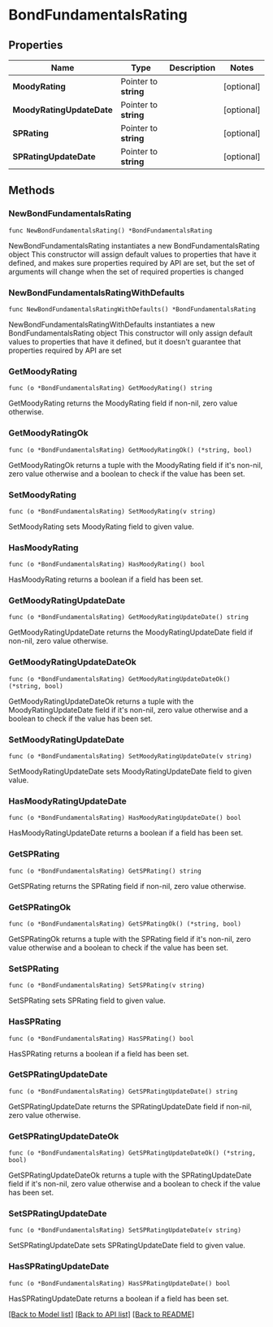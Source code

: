 # BondFundamentalsRating

## Properties

Name | Type | Description | Notes
------------ | ------------- | ------------- | -------------
**MoodyRating** | Pointer to **string** |  | [optional] 
**MoodyRatingUpdateDate** | Pointer to **string** |  | [optional] 
**SPRating** | Pointer to **string** |  | [optional] 
**SPRatingUpdateDate** | Pointer to **string** |  | [optional] 

## Methods

### NewBondFundamentalsRating

`func NewBondFundamentalsRating() *BondFundamentalsRating`

NewBondFundamentalsRating instantiates a new BondFundamentalsRating object
This constructor will assign default values to properties that have it defined,
and makes sure properties required by API are set, but the set of arguments
will change when the set of required properties is changed

### NewBondFundamentalsRatingWithDefaults

`func NewBondFundamentalsRatingWithDefaults() *BondFundamentalsRating`

NewBondFundamentalsRatingWithDefaults instantiates a new BondFundamentalsRating object
This constructor will only assign default values to properties that have it defined,
but it doesn't guarantee that properties required by API are set

### GetMoodyRating

`func (o *BondFundamentalsRating) GetMoodyRating() string`

GetMoodyRating returns the MoodyRating field if non-nil, zero value otherwise.

### GetMoodyRatingOk

`func (o *BondFundamentalsRating) GetMoodyRatingOk() (*string, bool)`

GetMoodyRatingOk returns a tuple with the MoodyRating field if it's non-nil, zero value otherwise
and a boolean to check if the value has been set.

### SetMoodyRating

`func (o *BondFundamentalsRating) SetMoodyRating(v string)`

SetMoodyRating sets MoodyRating field to given value.

### HasMoodyRating

`func (o *BondFundamentalsRating) HasMoodyRating() bool`

HasMoodyRating returns a boolean if a field has been set.

### GetMoodyRatingUpdateDate

`func (o *BondFundamentalsRating) GetMoodyRatingUpdateDate() string`

GetMoodyRatingUpdateDate returns the MoodyRatingUpdateDate field if non-nil, zero value otherwise.

### GetMoodyRatingUpdateDateOk

`func (o *BondFundamentalsRating) GetMoodyRatingUpdateDateOk() (*string, bool)`

GetMoodyRatingUpdateDateOk returns a tuple with the MoodyRatingUpdateDate field if it's non-nil, zero value otherwise
and a boolean to check if the value has been set.

### SetMoodyRatingUpdateDate

`func (o *BondFundamentalsRating) SetMoodyRatingUpdateDate(v string)`

SetMoodyRatingUpdateDate sets MoodyRatingUpdateDate field to given value.

### HasMoodyRatingUpdateDate

`func (o *BondFundamentalsRating) HasMoodyRatingUpdateDate() bool`

HasMoodyRatingUpdateDate returns a boolean if a field has been set.

### GetSPRating

`func (o *BondFundamentalsRating) GetSPRating() string`

GetSPRating returns the SPRating field if non-nil, zero value otherwise.

### GetSPRatingOk

`func (o *BondFundamentalsRating) GetSPRatingOk() (*string, bool)`

GetSPRatingOk returns a tuple with the SPRating field if it's non-nil, zero value otherwise
and a boolean to check if the value has been set.

### SetSPRating

`func (o *BondFundamentalsRating) SetSPRating(v string)`

SetSPRating sets SPRating field to given value.

### HasSPRating

`func (o *BondFundamentalsRating) HasSPRating() bool`

HasSPRating returns a boolean if a field has been set.

### GetSPRatingUpdateDate

`func (o *BondFundamentalsRating) GetSPRatingUpdateDate() string`

GetSPRatingUpdateDate returns the SPRatingUpdateDate field if non-nil, zero value otherwise.

### GetSPRatingUpdateDateOk

`func (o *BondFundamentalsRating) GetSPRatingUpdateDateOk() (*string, bool)`

GetSPRatingUpdateDateOk returns a tuple with the SPRatingUpdateDate field if it's non-nil, zero value otherwise
and a boolean to check if the value has been set.

### SetSPRatingUpdateDate

`func (o *BondFundamentalsRating) SetSPRatingUpdateDate(v string)`

SetSPRatingUpdateDate sets SPRatingUpdateDate field to given value.

### HasSPRatingUpdateDate

`func (o *BondFundamentalsRating) HasSPRatingUpdateDate() bool`

HasSPRatingUpdateDate returns a boolean if a field has been set.


[[Back to Model list]](../README.md#documentation-for-models) [[Back to API list]](../README.md#documentation-for-api-endpoints) [[Back to README]](../README.md)


